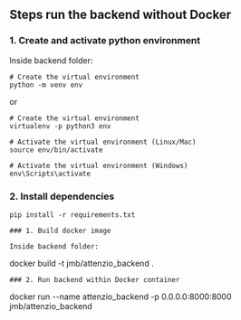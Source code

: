 ## Steps run the backend without Docker


### 1. Create and activate python environment

Inside backend folder:

```
# Create the virtual environment
python -m venv env 
```

or

```
# Create the virtual environment
virtualenv -p python3 env
```

```
# Activate the virtual environment (Linux/Mac)
source env/bin/activate
```

```
# Activate the virtual environment (Windows)
env\Scripts\activate
```

### 2. Install dependencies

```
pip install -r requirements.txt

### 1. Build docker image

Inside backend folder:

```
docker build -t jmb/attenzio_backend .

```
### 2. Run backend within Docker container

```
docker run --name attenzio_backend -p 0.0.0.0:8000:8000 jmb/attenzio_backend
```

